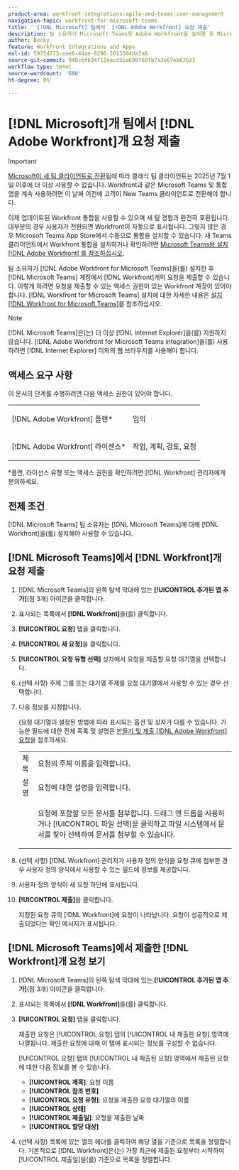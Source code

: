 ```yaml
---
product-area: workfront-integrations;agile-and-teams;user-management
navigation-topic: workfront-for-microsoft-teams
title: ' [!DNL Microsoft] 팀에서  [!DNL Adobe Workfront] 요청 제출'
description: 팀 소유자가 Microsoft Teams용 Adobe Workfront을 설치한 후 Microsoft Teams 계정에서 Workfront 요청을 제출할 수 있습니다. 이렇게 하려면 요청을 제출할 수 있는 액세스 권한이 있는 Workfront 계정이 있어야 합니다. Microsoft Teams용 Workfront 설치에 대한 자세한 내용은 Microsoft Teams용 Workfront 설치 를 참조하십시오.
author: Becky
feature: Workfront Integrations and Apps
exl-id: 5975d773-eae6-44ae-8296-2013504da3a8
source-git-commit: 940cbfb34f12eacd5ba698f60fb7a3e67eb62b22
workflow-type: tm+mt
source-wordcount: '600'
ht-degree: 0%

---
```


# [!DNL Microsoft]개 팀에서 [!DNL Adobe Workfront]개 요청 제출

>[!IMPORTANT]
>
>[Microsoft이 새 팀 클라이언트로 전환](https://learn.microsoft.com/en-us/microsoftteams/teams-classic-client-end-of-availability)됨에 따라 클래식 팀 클라이언트는 2025년 7월 1일 이후에 더 이상 사용할 수 없습니다. Workfront과 같은 Microsoft Teams 및 통합 앱을 계속 사용하려면 이 날짜 이전에 고객이 New Teams 클라이언트로 전환해야 합니다.
>
>이제 업데이트된 Workfront 통합을 사용할 수 있으며 새 팀 경험과 완전히 호환됩니다. 대부분의 경우 사용자가 전환되면 Workfront이 자동으로 표시됩니다. 그렇지 않은 경우 Microsoft Teams App Store에서 수동으로 통합을 설치할 수 있습니다. 새 Teams 클라이언트에서 Workfront 통합을 설치하거나 확인하려면 [Microsoft Teams용 설치 [!DNL Adobe Workfront] 를 참조하십시오](/help/quicksilver/workfront-integrations-and-apps/using-workfront-with-microsoft-teams/install-workfront-ms-teams.md).

팀 소유자가 [!DNL Adobe Workfront for Microsoft Teams]을(를) 설치한 후 [!DNL Microsoft Teams] 계정에서 [!DNL Workfront]개의 요청을 제출할 수 있습니다. 이렇게 하려면 요청을 제출할 수 있는 액세스 권한이 있는 Workfront 계정이 있어야 합니다. [!DNL Workfront for Microsoft Teams] 설치에 대한 자세한 내용은 [설치 [!DNL Workfront for Microsoft Teams]](../../workfront-integrations-and-apps/using-workfront-with-microsoft-teams/install-workfront-ms-teams.md)를 참조하십시오.

>[!NOTE]
>
>[!DNL Microsoft Teams]은(는) 더 이상 [!DNL Internet Explorer]을(를) 지원하지 않습니다. [!DNL Adobe Workfront for Microsoft Teams integration]을(를) 사용하려면 [!DNL Internet Explorer] 이외의 웹 브라우저를 사용해야 합니다.


## 액세스 요구 사항

이 문서의 단계를 수행하려면 다음 액세스 권한이 있어야 합니다.

<table style="table-layout:auto"> 
 <col> 
 <col> 
 <tbody> 
  <tr> 
   <td role="rowheader">[!DNL Adobe Workfront] 플랜*</td> 
   <td> <p>임의</p> </td> 
  </tr> 
  <tr> 
   <td role="rowheader">[!DNL Adobe Workfront] 라이센스*</td> 
   <td> <p>작업, 계획, 검토, 요청</p> </td> 
  </tr> 
 </tbody> 
</table>

&#42;플랜, 라이선스 유형 또는 액세스 권한을 확인하려면 [!DNL Workfront] 관리자에게 문의하세요.

## 전제 조건

[!DNL Microsoft Teams] 팀 소유자는 [!DNL Microsoft Teams]에 대해 [!DNL Workfront]을(를) 설치해야 사용할 수 있습니다.

## [!DNL Microsoft Teams]에서 [!DNL Workfront]개 요청 제출

1. [!DNL Microsoft Teams]의 왼쪽 탐색 막대에 있는 **[!UICONTROL 추가된 앱 추가]**(점 3개) 아이콘을 클릭합니다.

1. 표시되는 목록에서 **[!DNL Workfront]**&#x200B;을(를) 클릭합니다.
1. **[!UICONTROL 요청]** 탭을 클릭합니다.
1. **[!UICONTROL 새 요청]**&#x200B;을 클릭합니다.
1. **[!UICONTROL 요청 유형 선택]** 상자에서 요청을 제출할 요청 대기열을 선택합니다.
1. (선택 사항) 주제 그룹 또는 대기열 주제를 요청 대기열에서 사용할 수 있는 경우 선택합니다.
1. 다음 정보를 지정합니다.

   (요청 대기열이 설정된 방법에 따라 표시되는 옵션 및 상자가 다를 수 있습니다. 가능한 필드에 대한 전체 목록 및 설명은 [만들기 및 제출 [!DNL Adobe Workfront] 요청](../../manage-work/requests/create-requests/create-submit-requests.md)을 참조하세요.

   <table style="table-layout:auto"> 
    <col> 
    <col> 
    <tbody> 
     <tr> 
      <td role="rowheader">제목</td> 
      <td>요청의 주체 이름을 입력합니다.</td> 
     </tr> 
     <tr> 
      <td role="rowheader">설명</td> 
      <td>요청에 대한 설명을 입력합니다.</td> 
     </tr> 
     <tr> 
      <td role="rowheader"> </td> 
      <td> <p>요청에 포함할 모든 문서를 첨부합니다. 드래그 앤 드롭을 사용하거나 [!UICONTROL 파일 선택]을 클릭하고 파일 시스템에서 문서를 찾아 선택하여 문서를 첨부할 수 있습니다.</p> </td> 
     </tr> 
    </tbody> 
   </table>

1. (선택 사항) [!DNL Workfront] 관리자가 사용자 정의 양식을 요청 큐에 첨부한 경우 사용자 정의 양식에서 사용할 수 있는 필드에 정보를 제공합니다.
1. 사용자 정의 양식이 새 요청 하단에 표시됩니다.
1. **[!UICONTROL 제출]**&#x200B;을 클릭합니다.

   지정된 요청 큐의 [!DNL Workfront]에 요청이 나타납니다. 요청이 성공적으로 제출되었다는 확인 메시지가 표시됩니다.

## [!DNL Microsoft Teams]에서 제출한 [!DNL Workfront]개 요청 보기

1. [!DNL Microsoft Teams]의 왼쪽 탐색 막대에 있는 **[!UICONTROL 추가된 앱 추가]**(점 3개) 아이콘을 클릭합니다.

1. 표시되는 목록에서 **[!DNL Workfront]**&#x200B;을(를) 클릭합니다.
1. **[!UICONTROL 요청]** 탭을 클릭합니다.

   제출한 요청은 [!UICONTROL 요청] 탭의 [!UICONTROL 내 제출한 요청] 영역에 나열됩니다. 제출한 요청에 대해 이 탭에 표시되는 정보를 구성할 수 없습니다.

   [!UICONTROL 요청] 탭의 [!UICONTROL 내 제출된 요청] 영역에서 제출된 요청에 대한 다음 정보를 볼 수 있습니다.

   * **[!UICONTROL 제목]**: 요청 이름
   * **[!UICONTROL 참조 번호]**
   * **[!UICONTROL 요청 유형]**: 요청을 제출한 요청 대기열의 이름
   * **[!UICONTROL 상태]**
   * **[!UICONTROL 제출일]**: 요청을 제출한 날짜
   * **[!UICONTROL 할당 대상]**

1. (선택 사항) 목록에 있는 열의 헤더를 클릭하여 해당 열을 기준으로 목록을 정렬합니다. 기본적으로 [!DNL Workfront]은(는) 가장 최근에 제출된 요청부터 시작하여 [!UICONTROL 제출일]을(를) 기준으로 목록을 정렬합니다.
